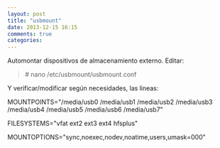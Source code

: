 ```yaml
---
layout: post
title: "usbmount"
date: 2013-12-15 16:15
comments: true
categories: 
---
```

Automontar dispositivos de almacenamiento externo. Editar:

>\# nano /etc/usbmount/usbmount.conf

Y verificar/modificar según necesidades, las lineas:

MOUNTPOINTS="/media/usb0 /media/usb1 /media/usb2 /media/usb3 /media/usb4 /media/usb5 /media/usb6 /media/usb7" 

FILESYSTEMS="vfat ext2 ext3 ext4 hfsplus"

MOUNTOPTIONS="sync,noexec,nodev,noatime,users,umask=000"

